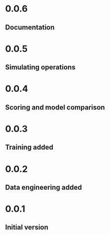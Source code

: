 # 0.0.6

## Documentation

# 0.0.5

## Simulating operations

# 0.0.4

## Scoring and model comparison

# 0.0.3

## Training added

# 0.0.2

## Data engineering added

# 0.0.1

## Initial version
